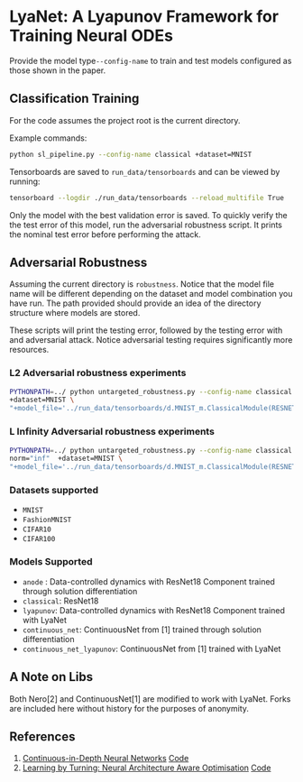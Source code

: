 # LyaNet: A Lyapunov Framework for Training Neural ODEs

Provide the model type```--config-name``` to train and test models 
configured as those shown in the paper. 

## Classification Training
For the code assumes the project root is the current directory.

Example commands:

```bash
python sl_pipeline.py --config-name classical +dataset=MNIST
```

Tensorboards are saved to ```run_data/tensorboards``` and can be viewed by 
running:

```bash
tensorboard --logdir ./run_data/tensorboards --reload_multifile True
```

Only the model with the best validation error is saved. To quickly verify 
the the test error of this model, run the adversarial robustness script. It 
prints the nominal test error before performing the attack.

## Adversarial Robustness

Assuming the current directory is ``robustness``. Notice that the model file 
name will be different depending on the dataset and model combination you 
have run. The path provided should provide an idea of the directory structure 
where models are stored. 

These scripts will print the testing error, followed by the testing error 
with and adversarial attack. Notice adversarial testing requires 
significantly more resources.

### L2 Adversarial robustness experiments

```bash
PYTHONPATH=../ python untargeted_robustness.py --config-name classical norm="2" \
+dataset=MNIST \
"+model_file='../run_data/tensorboards/d.MNIST_m.ClassicalModule(RESNET18)_b.128_lr.0.01_wd.0.0001_mepoch120._sd0/default/version_0/checkpoints/epoch=7-step=3375.ckpt'"
```

### L Infinity Adversarial robustness experiments

```bash
PYTHONPATH=../ python untargeted_robustness.py --config-name classical \
norm="inf"  +dataset=MNIST \
"+model_file='../run_data/tensorboards/d.MNIST_m.ClassicalModule(RESNET18)_b.128_lr.0.01_wd.0.0001_mepoch120._sd0/default/version_0/checkpoints/epoch=7-step=3375.ckpt'"
```

### Datasets supported

* ```MNIST```
* ```FashionMNIST```
* ```CIFAR10```
* ```CIFAR100```

### Models Supported

* ```anode``` : Data-controlled dynamics with ResNet18 Component trained 
  through solution differentiation
* ```classical```: ResNet18
* ```lyapunov```: Data-controlled dynamics with ResNet18 Component trained 
  with LyaNet
* ```continuous_net```: ContinuousNet from [1] trained through solution 
  differentiation
* ```continuous_net_lyapunov```: ContinuousNet from [1] trained with LyaNet 

## A Note on Libs

Both Nero[2] and ContinuousNet[1] are modified to work with LyaNet. Forks are 
included here without history for the purposes of anonymity.

## References
1. [Continuous-in-Depth Neural Networks](https://arxiv.org/abs/2008.02389) 
   [Code](https://github.com/afqueiruga/ContinuousNet)
2. [Learning by Turning: Neural Architecture Aware Optimisation](https://arxiv.org/abs/2102.07227)
[Code](https://github.com/jxbz/nero)